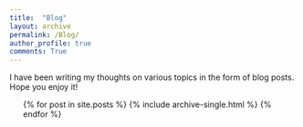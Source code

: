 ```yaml
---
title:  "Blog"
layout: archive
permalink: /Blog/
author_profile: true
comments: True
---
```

I have been writing my thoughts on various topics in the form of blog posts. Hope you enjoy it!

<ul>
  {% for post in site.posts %}
   {% include archive-single.html %}
  {% endfor %}
</ul>